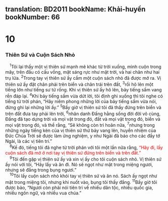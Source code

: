 translation: BD2011
bookName: Khải-huyền 
bookNumber: 66
-------

<div class="title"><h1>10</h1><h3>Thiên Sứ và Cuộn Sách Nhỏ</h3></div>
<span class="verse kh_10_1"> <sup>1</sup>Tôi lại thấy một vị thiên sứ mạnh mẽ khác từ trời xuống, mình cuộn trong mây, trên đầu có cầu vồng, mặt sáng rực như mặt trời, và hai chân như hai trụ lửa. </span>
<span class="verse kh_10_2"><sup>2</sup>Trong tay vị thiên sứ ấy cầm một cuộn sách nhỏ đã được mở ra. Vị thiên sứ ấy đặt chân phải trên biển và chân trái trên đất, </span>
<span class="verse kh_10_3"><sup>3</sup>rồi hô lên một tiếng lớn như tiếng sư tử rống. Khi vị thiên sứ ấy hô lên, bảy tiếng sấm vang rền đáp lại. </span>
<span class="verse kh_10_4"><sup>4</sup>Khi bảy tiếng sấm vừa dứt lời, tôi định ghi xuống thì tôi nghe có tiếng từ trời phán, “Hãy niêm phong những lời của bảy tiếng sấm vừa nói, đừng ghi lại những lời ấy.” </span>
<span class="verse kh_10_5"><sup>5</sup>Bấy giờ vị thiên sứ tôi đã thấy đứng trên biển và trên đất đưa tay phải lên trời, </span>
<span class="verse kh_10_6"><sup>6</sup>nhân danh Ðấng hằng sống đời đời vô cùng, Ðấng đã tạo dựng trời và mọi vật trong đó, đất và mọi vật trong đó, biển và mọi vật trong đó, và thề rằng, “Sẽ không còn trì hoãn nữa, </span>
<span class="verse kh_10_7"><sup>7</sup>nhưng trong những ngày tiếng kèn của vị thiên sứ thứ bảy vang lên, huyền nhiệm của Ðức Chúa Trời sẽ được làm ứng nghiệm, y như Ngài đã báo cho các đầy tớ Ngài, là các vị tiên tri.”<br/></span>
<span class="verse kh_10_8"> <sup>8</sup>Kế đó, tiếng tôi đã nghe từ trời phán với tôi một lần nữa rằng, <font color="red">“Hãy đi, lấy cuộn sách đã mở ở nơi tay vị thiên sứ đứng trên biển và trên đất.”</font><br/></span>
<span class="verse kh_10_9"> <sup>9</sup>Tôi đến gặp vị thiên sứ ấy và xin vị ấy cho tôi cuộn sách nhỏ. Vị thiên sứ ấy nói với tôi, “Hãy lấy và ăn đi. Nó sẽ ngọt như mật trong miệng ngươi, nhưng sẽ đắng trong bụng ngươi.”<br/></span>
<span class="verse kh_10_10"> <sup>10</sup>Tôi lấy cuộn sách nhỏ khỏi tay vị thiên sứ và ăn nó. Sách ấy ngọt như mật trong miệng tôi, nhưng khi nuốt vào, bụng tôi thấy đắng. </span>
<span class="verse kh_10_11"><sup>11</sup>Bấy giờ tôi được bảo, “Ngươi còn phải nói tiên tri về nhiều dân tộc, nhiều quốc gia, nhiều ngôn ngữ, và nhiều vua chúa.”<br/></span>
